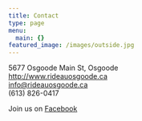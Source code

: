 ```yaml
---
title: Contact
type: page
menu:
  main: {}
featured_image: /images/outside.jpg
---
```


5677 Osgoode Main St, Osgoode  
http://www.rideauosgoode.ca  
[info@rideauosgoode.ca](mailto:info@rideauosgoode.ca)  
(613) 826-0417

Join us on [Facebook](https://www.facebook.com/rideauosgoode/)
